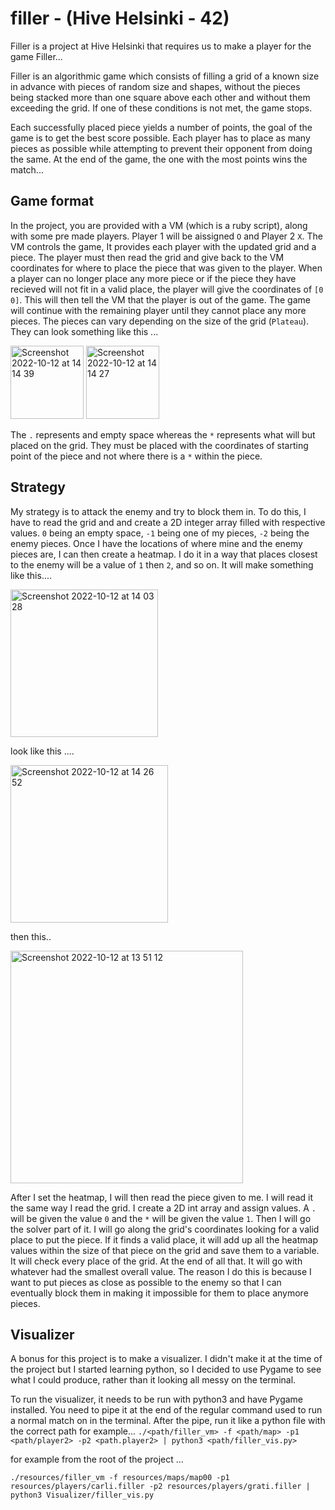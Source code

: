 # filler - (Hive Helsinki - 42)

Filler is a project at Hive Helsinki that requires us to make a player for the game Filler...

Filler is an algorithmic game which consists of filling a grid of a known size in advance with pieces of random size and shapes, without the pieces being stacked more than one square above each other and without them exceeding the grid. If one of these conditions is not met, the game stops.

Each successfully placed piece yields a number of points, the goal of the game is to get the best score possible. Each player has to place as many pieces as possible while attempting to prevent their opponent from doing the same. At the end of the game, the one with the most points wins the match...

## Game format

In the project, you are provided with a VM (which is a ruby script), along with some pre made players. Player 1 will be aissigned `O` and Player 2 `X`. The VM controls the game, It provides each player with the updated grid and a piece. The player must then read the grid and give back to the VM coordinates for where to place the piece that was given to the player. When a player can no longer place any more piece or if the piece they have recieved will not fit in a valid place, the player will give the coordinates of `[0 0]`. This will then tell the VM that the player is out of the game. The game will continue with the remaining player until they cannot place any more pieces. The pieces can vary depending on the size of the grid (`Plateau`). They can look something like this ...

<img width="117" alt="Screenshot 2022-10-12 at 14 14 39" src="https://user-images.githubusercontent.com/86073849/195328693-b44a52d2-a630-4e51-8b9f-6924b97926ea.png">     <img width="117" alt="Screenshot 2022-10-12 at 14 14 27" src="https://user-images.githubusercontent.com/86073849/195328735-88699323-d6b8-4b45-a23b-447215b8afba.png">

The `.` represents and empty space whereas the `*` represents what will but placed on the grid. They must be placed with the coordinates of starting point of the piece and not where there is a `*` within the piece.

## Strategy

My strategy is to attack the enemy and try to block them in. To do this, I have to read the grid and and create a 2D integer array filled with respective values. `0` being an empty space, `-1` being one of my pieces, `-2` being the enemy pieces. Once I have the locations of where mine and the enemy pieces are, I can then create a heatmap. I do it in a way that places closest to the enemy will be a value of `1` then `2`, and so on. It will make something like this....

<img width="236" alt="Screenshot 2022-10-12 at 14 03 28" src="https://user-images.githubusercontent.com/86073849/195327756-460a3f7e-7855-4cfc-a925-bee9ae8d309c.png">

look like this ....

<img width="252" alt="Screenshot 2022-10-12 at 14 26 52" src="https://user-images.githubusercontent.com/86073849/195331079-7dbd316b-feb7-4ccb-9e7a-970dabae2766.png">

then this..

<img width="372" alt="Screenshot 2022-10-12 at 13 51 12" src="https://user-images.githubusercontent.com/86073849/195326031-63d5bb13-04de-4b8f-a0ca-e79cef2fc012.png">

After I set the heatmap, I will then read the piece given to me. I will read it the same way I read the grid. I create a 2D int array and assign values. A `.` will be given the value `0` and the `*` will be given the value `1`. Then I will go the solver part of it. I will go along the grid's coordinates looking for a valid place to put the piece. If it finds a valid place, it will add up all the heatmap values within the size of that piece on the grid and save them to a variable. It will check every place of the grid. At the end of all that. It will go with whatever had the smallest overall value. The reason I do this is because I want to put pieces as close as possible to the enemy so that I can eventually block them in making it impossible for them to place anymore pieces.

## Visualizer

A bonus for this project is to make a visualizer. I didn't make it at the time of the project but I started learning python, so I decided to use Pygame to see what I could produce, rather than it looking all messy on the terminal. 

To run the visualizer, it needs to be run with python3 and have Pygame installed. You need to pipe it at the end of the regular command used to run a normal match on in the terminal. After the pipe, run it like a python file with the correct path for example...
`./<path/filler_vm> -f <path/map> -p1 <path/player2> -p2 <path.player2> | python3 <path/filler_vis.py>`

for example from the root of the project ...
```
./resources/filler_vm -f resources/maps/map00 -p1 resources/players/carli.filler -p2 resources/players/grati.filler | python3 Visualizer/filler_vis.py
```
